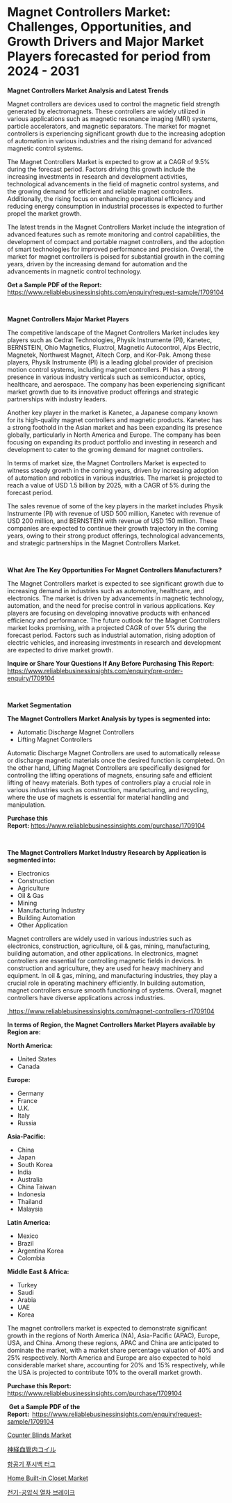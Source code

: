 <p><h1>Magnet Controllers Market: Challenges, Opportunities, and Growth Drivers and Major Market Players forecasted for period from 2024 - 2031</h1></p><p><strong>Magnet Controllers Market Analysis and Latest Trends</strong></p>
<p><p>Magnet controllers are devices used to control the magnetic field strength generated by electromagnets. These controllers are widely utilized in various applications such as magnetic resonance imaging (MRI) systems, particle accelerators, and magnetic separators. The market for magnet controllers is experiencing significant growth due to the increasing adoption of automation in various industries and the rising demand for advanced magnetic control systems.</p><p>The Magnet Controllers Market is expected to grow at a CAGR of 9.5% during the forecast period. Factors driving this growth include the increasing investments in research and development activities, technological advancements in the field of magnetic control systems, and the growing demand for efficient and reliable magnet controllers. Additionally, the rising focus on enhancing operational efficiency and reducing energy consumption in industrial processes is expected to further propel the market growth.</p><p>The latest trends in the Magnet Controllers Market include the integration of advanced features such as remote monitoring and control capabilities, the development of compact and portable magnet controllers, and the adoption of smart technologies for improved performance and precision. Overall, the market for magnet controllers is poised for substantial growth in the coming years, driven by the increasing demand for automation and the advancements in magnetic control technology.</p></p>
<p><strong>Get a Sample PDF of the Report:&nbsp;</strong> <a href="https://www.reliablebusinessinsights.com/enquiry/request-sample/1709104">https://www.reliablebusinessinsights.com/enquiry/request-sample/1709104</a></p>
<p>&nbsp;</p>
<p><strong>Magnet Controllers Major Market Players</strong></p>
<p><p>The competitive landscape of the Magnet Controllers Market includes key players such as Cedrat Technologies, Physik Instrumente (PI), Kanetec, BERNSTEIN, Ohio Magnetics, Fluxtrol, Magnetic Autocontrol, Alps Electric, Magnetek, Northwest Magnet, Altech Corp, and Kor-Pak. Among these players, Physik Instrumente (PI) is a leading global provider of precision motion control systems, including magnet controllers. PI has a strong presence in various industry verticals such as semiconductor, optics, healthcare, and aerospace. The company has been experiencing significant market growth due to its innovative product offerings and strategic partnerships with industry leaders.</p><p>Another key player in the market is Kanetec, a Japanese company known for its high-quality magnet controllers and magnetic products. Kanetec has a strong foothold in the Asian market and has been expanding its presence globally, particularly in North America and Europe. The company has been focusing on expanding its product portfolio and investing in research and development to cater to the growing demand for magnet controllers.</p><p>In terms of market size, the Magnet Controllers Market is expected to witness steady growth in the coming years, driven by increasing adoption of automation and robotics in various industries. The market is projected to reach a value of USD 1.5 billion by 2025, with a CAGR of 5% during the forecast period.</p><p>The sales revenue of some of the key players in the market includes Physik Instrumente (PI) with revenue of USD 500 million, Kanetec with revenue of USD 200 million, and BERNSTEIN with revenue of USD 150 million. These companies are expected to continue their growth trajectory in the coming years, owing to their strong product offerings, technological advancements, and strategic partnerships in the Magnet Controllers Market.</p></p>
<p>&nbsp;</p>
<p><strong>What Are The Key Opportunities For Magnet Controllers Manufacturers?</strong></p>
<p><p>The Magnet Controllers market is expected to see significant growth due to increasing demand in industries such as automotive, healthcare, and electronics. The market is driven by advancements in magnetic technology, automation, and the need for precise control in various applications. Key players are focusing on developing innovative products with enhanced efficiency and performance. The future outlook for the Magnet Controllers market looks promising, with a projected CAGR of over 5% during the forecast period. Factors such as industrial automation, rising adoption of electric vehicles, and increasing investments in research and development are expected to drive market growth.</p></p>
<p><strong>Inquire or Share Your Questions If Any Before Purchasing This Report:</strong> <a href="https://www.reliablebusinessinsights.com/enquiry/pre-order-enquiry/1709104">https://www.reliablebusinessinsights.com/enquiry/pre-order-enquiry/1709104</a></p>
<p>&nbsp;</p>
<p><strong>Market Segmentation</strong></p>
<p><strong>The Magnet Controllers Market Analysis by types is segmented into:</strong></p>
<p><ul><li>Automatic Discharge Magnet Controllers</li><li>Lifting Magnet Controllers</li></ul></p>
<p><p>Automatic Discharge Magnet Controllers are used to automatically release or discharge magnetic materials once the desired function is completed. On the other hand, Lifting Magnet Controllers are specifically designed for controlling the lifting operations of magnets, ensuring safe and efficient lifting of heavy materials. Both types of controllers play a crucial role in various industries such as construction, manufacturing, and recycling, where the use of magnets is essential for material handling and manipulation.</p></p>
<p><strong>Purchase this Report:&nbsp;</strong><a href="https://www.reliablebusinessinsights.com/purchase/1709104">https://www.reliablebusinessinsights.com/purchase/1709104</a></p>
<p>&nbsp;</p>
<p><strong>The Magnet Controllers Market Industry Research by Application is segmented into:</strong></p>
<p><ul><li>Electronics</li><li>Construction</li><li>Agriculture</li><li>Oil & Gas</li><li>Mining</li><li>Manufacturing Industry</li><li>Building Automation</li><li>Other Application</li></ul></p>
<p><p>Magnet controllers are widely used in various industries such as electronics, construction, agriculture, oil & gas, mining, manufacturing, building automation, and other applications. In electronics, magnet controllers are essential for controlling magnetic fields in devices. In construction and agriculture, they are used for heavy machinery and equipment. In oil & gas, mining, and manufacturing industries, they play a crucial role in operating machinery efficiently. In building automation, magnet controllers ensure smooth functioning of systems. Overall, magnet controllers have diverse applications across industries.</p></p>
<p><a href="https://www.reliablebusinessinsights.com/magnet-controllers-r1709104">&nbsp;https://www.reliablebusinessinsights.com/magnet-controllers-r1709104</a></p>
<p><strong>In terms of Region, the Magnet Controllers Market Players available by Region are:</strong></p>
<p>
    <p> <strong> North America: </strong>
        <ul>
            <li>United States</li>
            <li>Canada</li>
        </ul>
        </p> 
    <p> <strong> Europe: </strong>
        <ul>
            <li>Germany</li>
            <li>France</li>
            <li>U.K.</li>
            <li>Italy</li>
            <li>Russia</li>
        </ul>
        </p> 
    <p> <strong> Asia-Pacific: </strong>
        <ul>
            <li>China</li>
            <li>Japan</li>
            <li>South Korea</li>
            <li>India</li>
            <li>Australia</li>
            <li>China Taiwan</li>
            <li>Indonesia</li>
            <li>Thailand</li>
            <li>Malaysia</li>
        </ul>
        </p> 
    <p> <strong> Latin America: </strong>
        <ul>
            <li>Mexico</li>
            <li>Brazil</li>
            <li>Argentina Korea</li>
            <li>Colombia</li>
        </ul>
        </p> 
    <p> <strong> Middle East & Africa: </strong>
        <ul>
            <li>Turkey</li>
            <li>Saudi</li>
            <li>Arabia</li>
            <li>UAE</li>
            <li>Korea</li>
        </ul>
    </p>
    </p>
<p><p>The magnet controllers market is expected to demonstrate significant growth in the regions of North America (NA), Asia-Pacific (APAC), Europe, USA, and China. Among these regions, APAC and China are anticipated to dominate the market, with a market share percentage valuation of 40% and 25% respectively. North America and Europe are also expected to hold considerable market share, accounting for 20% and 15% respectively, while the USA is projected to contribute 10% to the overall market growth.</p></p>
<p><strong>Purchase this Report: </strong><a href="https://www.reliablebusinessinsights.com/purchase/1709104">https://www.reliablebusinessinsights.com/purchase/1709104</a></p>
<p>&nbsp;<strong>Get a Sample PDF of the Report:&nbsp;&nbsp;</strong><a href="https://www.reliablebusinessinsights.com/enquiry/request-sample/1709104">https://www.reliablebusinessinsights.com/enquiry/request-sample/1709104</a></p>
<p><strong></strong></p>
<p><p><a href="https://github.com/SheilaBruen2023/Market-Research-Report-List-1/blob/main/counter-blinds-market.md">Counter Blinds Market</a></p><p><a href="https://github.com/DeonBoer2023/Market-Research-Report-List-1/blob/main/6598293147544.md">神経血管内コイル</a></p><p><a href="https://github.com/GabrielBlanda5656/Market-Research-Report-List-2/blob/main/5235523156725.md">항공기 푸시백 터그</a></p><p><a href="https://github.com/arionmp/Market-Research-Report-List-4/blob/main/home-built-in-closet-market.md">Home Built-in Closet Market</a></p><p><a href="https://github.com/rick7624/Market-Research-Report-List-1/blob/main/1633890156726.md">전기-공압식 열차 브레이크</a></p></p>